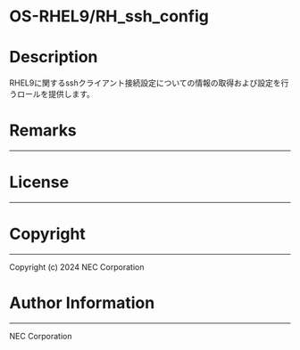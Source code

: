 OS-RHEL9/RH_ssh_config
=======================================================
# Description
RHEL9に関するsshクライアント接続設定についての情報の取得および設定を行うロールを提供します。

# Remarks
-------

# License
-------

# Copyright
---------
Copyright (c) 2024 NEC Corporation

# Author Information
------------------
NEC Corporation
